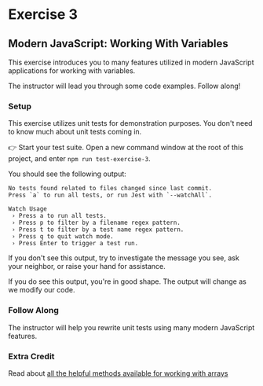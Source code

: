 # Exercise 3

## Modern JavaScript: Working With Variables

This exercise introduces you to many features utilized in modern JavaScript applications for working with variables.

The instructor will lead you through some code examples. Follow along!

### Setup

This exercise utilizes unit tests for demonstration purposes. You don't need to know much about unit tests coming in.

👉 Start your test suite. Open a new command window at the root of this project, and enter `npm run test-exercise-3`.

You should see the following output:

```
No tests found related to files changed since last commit.
Press `a` to run all tests, or run Jest with `--watchAll`.

Watch Usage
 › Press a to run all tests.
 › Press p to filter by a filename regex pattern.
 › Press t to filter by a test name regex pattern.
 › Press q to quit watch mode.
 › Press Enter to trigger a test run.
```

If you don't see this output, try to investigate the message you see, ask your neighbor, or raise your hand for assistance.

If you do see this output, you're in good shape. The output will change as we modify our code.

### Follow Along

The instructor will help you rewrite unit tests using many modern JavaScript features.

### Extra Credit

Read about [all the helpful methods available for working with arrays](https://developer.mozilla.org/en-US/docs/Web/JavaScript/Reference/Global_Objects/Array#Methods_2)
